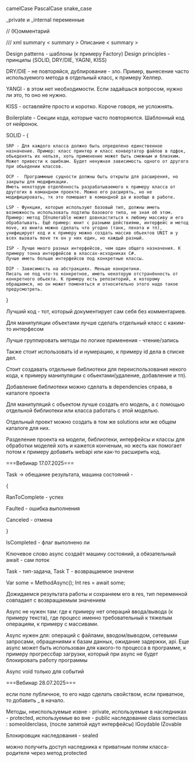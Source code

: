 camelCase
PascalCase
snake_case

_private и _internal переменные

// (К)омментарий

/// xml summary < summary > Описание < summary >

Design patterns - шаблоны (к примеру Factory)
Design principles - принципы (SOLID, DRY/DIE, YAGNI, KISS)

DRY/DIE - не повторяйся, дублирование - зло. Пример, вынесение часто используемого  метода в отдельный класс, к примеру Хелпер.

YANGI - в этом нет необходимости. Если задаёшься вопросом, нужно ли это, то оно не нужно.

KISS - оставляйте просто и коротко. Короче говоря, не усложнять.

Boilerplate - Секции кода, которые часто повторяются. Шаблонный код от нейронок.

SOLID - {

	SRP - Для каждого класса должно быть определено единственное назначение. Пример: класс принтер и класс конвертатор файлов в пдфок, обьеденять их нельзя, хоть применение может быть смежным и близким. Может привести к ошибкам. Будет ненужная зависимость одного от другого при обьедении классов.
	
	OCP -  Программные сущности должны быть открыты для расширения, но закрыты для модификации. 
	Иметь некоторую отделённость разрабатываемого к примеру класса от другогих в командном проекте. Можно его расширять, но не модифицировать, тк это помешает в командной да и вообще в работе.
	
	LSP - Функции, которые используют базовый тип, должны иметь возможность использовать подтипы базового типа, не зная об этом. 
	Пример: метод IEnumerable может довнкаститься к любому массиву и его обрабатывать. Ещё пример: юнит с разными действиями, интерфейс и метод move, из юнита можно сделать что угодно (танк, пехота и тп), унифицирует код и к примеру можно создать массив обьектов UNIT и у всех вызвать move тк он у них един, но каждый разный.
	
	ISP - Лучше много разных интерфейсов, чем один общего назначения. К примеру тонна интерфейсов в классах-исходниках C#. 
	Лучше иметь больше интерфейсов под конкретные классы.
	
	DIP - Зависимость на абстракциях. Меньше конкретики.
	Писать не под что-то конкретное, иметь некоторую отстранённость от конкретного обьекта. К примеру есть репозиторий, к которому обращаемся, но он может поменяться и относительно этого надо такое предусмотреть.
}

Лучший код - тот, который документирует сам себя без комментариев.

Для манипуляции объектами лучше сделать отдельный класс с каким-то интерфесом

Лучше группировать методы по логике применения - чтение/запись

Также стоит использовать id и нумерацию, к примеру id дела в списке дел.

Стоит создавать отдельные библиотеки для переиспользования некого кода, к примеру манипуляции с обьектами(удаление, добавление и тп).

Добавление библиотеки можно сделать в dependencies справа, в каталоге проекта

Для манипуляций с обьектом лучше создать его модель, а с помощью отдельной библиотеки или класса работать с этой моделью.

Отдельный проект можно создать в том же solutions или же общем каталоге для них.

Разделение проекта на модели, библиотеки, интерфейсы и классы для обработки моделей хоть и кажется конченым, но жесть как помогает потом к примеру добавить webapi или как-то расширить код.

===Вебинар 17.07.2025===

Task -> обещание результата, машина состояний - 

{

   RanToComplete - успех

   Faulted - ошибка выполнения

   Canceled - отмена

}

IsCompleted - флаг выполнено ли

Ключевое слово async создаёт машину состояний, а обязательный await - сам поток

Task - тип-задача, Task<T> T - возвращаемое значени

Var some = MethodAsync();
Int res = await some;

Дожидаемся результата работы и сохраняем его в res, тип переменной совпадает с возвращаемым значением

Async не нужен там: где к примеру нет операций ввода/вывода (к примеру текста), где процесс именно требовательный к тяжелым операциям, к примеру с массивами.

Async нужен для: операций с файлами, вводом/выводом, сетевыми запросами, обращениями к базам данных, ожидание задержки, api. Еще async может быть использован для какого-то процесса в программе, к примеру прогрессбар загрузки, который при async не будет блокировать работу программы

Async void только для событий

===Вебинар 28.07.2025===

если поле публичное, то его надо сделать свойством, если приватное, то добавить _ в начало.

Методы, неиспользуемые извне - private, используемые в наследниках - protected, используемые во вне - public
наследование class someclass : someolderclass, (после запятой идут интерфейсы) IGoydable IZovable

Блокировщик наследования - sealed

можно получить доступ наследника к приватным полям класса-родителя через метод protected 

